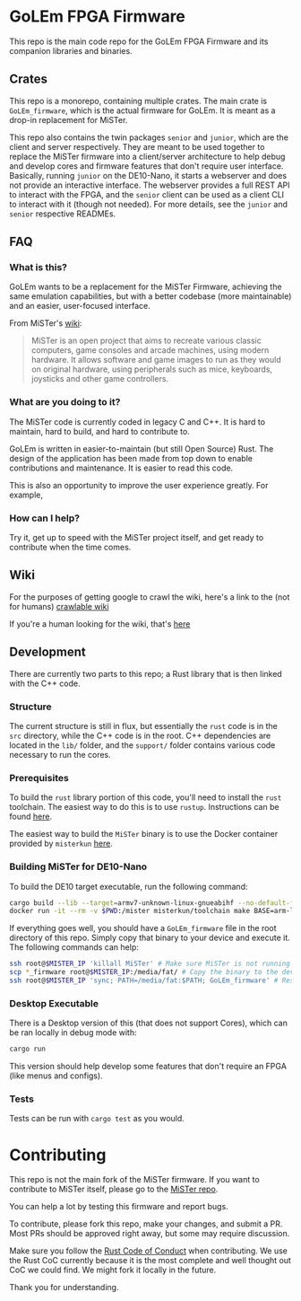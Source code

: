# GoLEm FPGA Firmware

This repo is the main code repo for the GoLEm FPGA Firmware and its companion libraries and binaries.

## Crates

This repo is a monorepo, containing multiple crates.
The main crate is `GoLEm_firmware`, which is the actual firmware for GoLEm.
It is meant as a drop-in replacement for MiSTer.

This repo also contains the twin packages `senior` and `junior`, which are the client and server respectively.
They are meant to be used together to replace the MiSTer firmware into a client/server architecture to help debug and develop cores and firmware features that don't require user interface.
Basically, running `junior` on the DE10-Nano, it starts a webserver and does not provide an interactive interface. 
The webserver provides a full REST API to interact with the FPGA, and the `senior` client can be used as a client CLI to interact with it (though not needed).
For more details, see the `junior` and `senior` respective READMEs.

## FAQ

### What is this?
GoLEm wants to be a replacement for the MiSTer Firmware, achieving the same emulation capabilities, but with a better codebase (more maintainable) and an easier, user-focused interface.

From MiSTer's [wiki](https://github.com/MiSTer-devel/Wiki_MiSTer/wiki):

> MiSTer is an open project that aims to recreate various classic computers, game consoles and arcade machines, using modern hardware.
> It allows software and game images to run as they would on original hardware, using peripherals such as mice, keyboards, joysticks and other game controllers.

### What are you doing to it?
The MiSTer code is currently coded in legacy C and C++.
It is hard to maintain, hard to build, and hard to contribute to.

GoLEm is written in easier-to-maintain (but still Open Source) Rust.
The design of the application has been made from top down to enable contributions and maintenance.
It is easier to read this code.

This is also an opportunity to improve the user experience greatly.
For example, 

### How can I help?
Try it, get up to speed with the MiSTer project itself, and get ready to contribute when the time comes.

## Wiki

For the purposes of getting google to crawl the wiki, here's a link to the (not for humans) [crawlable wiki](https://github-wiki-see.page/m/MiSTer-devel/Wiki_MiSTer/wiki)

If you're a human looking for the wiki, that's [here](https://github.com/MiSTer-devel/Wiki_MiSTer/wiki)

## Development
There are currently two parts to this repo; a Rust library that is then linked with the C++ code.

### Structure
The current structure is still in flux, but essentially the `rust` code is in the `src` directory, while the C++ code is in the root.
C++ dependencies are located in the `lib/` folder, and the `support/` folder contains various code necessary to run the cores.

### Prerequisites
To build the `rust` library portion of this code, you'll need to install the `rust` toolchain.
The easiest way to do this is to use `rustup`.
Instructions can be found [here](https://rustup.rs/).

The easiest way to build the `MiSTer` binary is to use the Docker container provided by `misterkun` [here](https://hub.docker.com/r/misterkun/toolchain).

### Building MiSTer for DE10-Nano
To build the DE10 target executable, run the following command:

```bash
cargo build --lib --target=armv7-unknown-linux-gnueabihf --no-default-features --features=de10 --release
docker run -it --rm -v $PWD:/mister misterkun/toolchain make BASE=arm-linux-gnueabihf
```

If everything goes well, you should have a `GoLEm_firmware` file in the root directory of this repo.
Simply copy that binary to your device and execute it.
The following commands can help:

```bash
ssh root@$MISTER_IP 'killall MiSTer' # Make sure MiSTer is not running
scp *_firmware root@$MISTER_IP:/media/fat/ # Copy the binary to the device
ssh root@$MISTER_IP 'sync; PATH=/media/fat:$PATH; GoLEm_firmware' # Restart the firmware
```

### Desktop Executable
There is a Desktop version of this (that does not support Cores), which can be ran locally in debug mode with:

```bash
cargo run
```

This version should help develop some features that don't require an FPGA (like menus and configs).

### Tests
Tests can be run with `cargo test` as you would.

# Contributing
This repo is not the main fork of the MiSTer firmware.
If you want to contribute to MiSTer itself, please go to the [MiSTer repo](https://github.com/MiSTer-devel/Main_MiSTer/).

You can help a lot by testing this firmware and report bugs.


To contribute, please fork this repo, make your changes, and submit a PR.
Most PRs should be approved right away, but some may require discussion.

Make sure you follow the [Rust Code of Conduct](https://www.rust-lang.org/policies/code-of-conduct) when contributing.
We use the Rust CoC currently because it is the most complete and well thought out CoC we could find.
We might fork it locally in the future.

Thank you for understanding.

